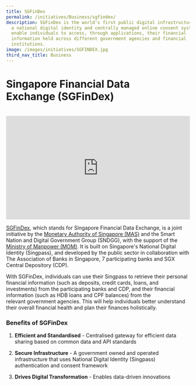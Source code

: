 ```yaml
---
title: SGFinDex
permalink: /initiatives/Business/sgfindex/
description: SGFinDex is the world's first public digital infrastructure to use
  a national digital identity and centrally managed online consent system to
  enable individuals to access, through applications, their financial
  information held across different government agencies and financial
  institutions.
image: /images/initiatives/SGFINDEX.jpg
third_nav_title: Business
---
```

# Singapore Financial Data Exchange (SGFinDex)

<br>

<div style="max-width: 1280px">
    <div
        style="
            height: 0;
            overflow: hidden;
            position: relative;
            padding-bottom: 56.25%;
        "
    >
        <iframe
            src="https://www.youtube.com/embed/ABXss3ErD-M" 
            height="720"
            width="1280"
            frameborder="0"
            title="YouTube video player"
            allow="accelerometer; autoplay; clipboard-write; encrypted-media; gyroscope; picture-in-picture"
            style="
                top: 0;
                left: 0;
                right: 0;
                bottom: 0;
                height: 100%;
                border: none;
                max-width: 100%;
                position: absolute;
            "
        ></iframe>
    </div>
</div>

[SGFinDex](https://www.mas.gov.sg/development/fintech/sgfindex), which stands for Singapore Financial Data Exchange, is a joint initiative by the [Monetary Authority of Singapore (MAS)](https://www.mas.gov.sg/) and the Smart Nation and Digital Government Group (SNDGG), with the support of the [Ministry of Manpower (MOM)](https://www.mom.gov.sg/). It is built on Singapore's National Digital Identity (Singpass), and developed by the public sector in collaboration with The Association of Banks in Singapore, 7 participating banks and SGX Central Depository (CDP).

With SGFinDex, individuals can use their Singpass to retrieve their personal financial information (such as deposits, credit cards, loans, and investments) from the participating banks and CDP, and their financial information (such as HDB loans and CPF balances) from the relevant government agencies. This will help individuals better understand their overall financial health and plan their finances holistically.

### Benefits of SGFinDex

1. **Efficient and Standardised** - Centralised gateway for efficient data sharing based on common data and API standards

2. **Secure Infrastructure** - A government owned and operated infrastructure that uses National Digital Identity (Singpass) authentication and consent framework

3. **Drives Digital Transformation** - Enables data-driven innovations

